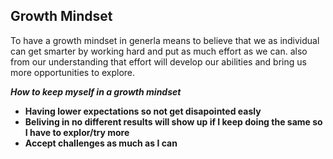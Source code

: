 ## Growth Mindset
To have a growth mindset in generla means to believe that we as individual can get smarter by working hard and put as much effort as we can. also from our  understanding that effort will develop our abilities and bring us more opportunities to explore.

***How to keep myself in a growth mindset***
- **Having lower expectations so not get disapointed easly**
- **Beliving in no different results will show up  if I keep doing the same so I have to explor/try more**
- **Accept challenges as much as I can**